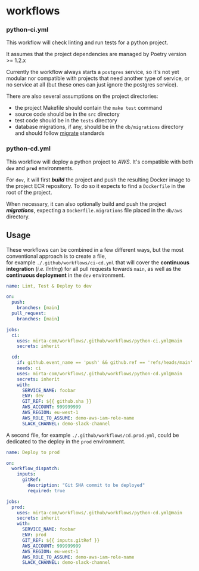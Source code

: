 # workflows

### python-ci.yml

This workflow will check linting and run tests for a python project.

It assumes that the project dependencies are managed by Poetry version >= 1.2.x

Currently the workflow always starts a `postgres` service, so it's not yet modular nor compatible with projects that need another type of service, or no service at all (but these ones can just ignore the postgres service).

There are also several assumptions on the project directories:
- the project Makefile should contain the `make test` command
- source code should be in the `src` directory
- test code should be in the `tests` directory
- database migrations, if any, should be in the `db/migrations` directory and should follow [migrate](https://github.com/golang-migrate/migrate) standards

### python-cd.yml

This workflow will deploy a python project to _AWS_.
It's compatible with both **`dev`** and **`prod`** environments.

For `dev`, it will first **_build_** the project and push the resulting Docker image to the project ECR repository. To do so it expects to find a `Dockerfile` in the root of the project.

When necessary, it can also optionally build and push the project **_migrations_**, expecting a `Dockerfile.migrations` file placed in the `db/aws` directory.


## Usage

These workflows can be combined in a few different ways, but the most conventional approach is to create a file,  
for example `./.github/workflows/ci-cd.yml` that will cover the **continuous integration** (_i.e. linting_) for all pull requests towards `main`, as well as the **continuous deployment** in the `dev` environment.

```yaml
name: Lint, Test & Deploy to dev

on:
  push:
    branches: [main]
  pull_request:
    branches: [main]

jobs:
  ci:
    uses: mirta-com/workflows/.github/workflows/python-ci.yml@main
    secrets: inherit

  cd:
    if: github.event_name == 'push' && github.ref == 'refs/heads/main'
    needs: ci
    uses: mirta-com/workflows/.github/workflows/python-cd.yml@main
    secrets: inherit
    with:
      SERVICE_NAME: foobar
      ENV: dev
      GIT_REF: ${{ github.sha }}
      AWS_ACCOUNT: 999999999
      AWS_REGION: eu-west-1
      AWS_ROLE_TO_ASSUME: demo-aws-iam-role-name
      SLACK_CHANNEL: demo-slack-channel
```

A second file, for example `./.github/workflows/cd.prod.yml`, could be dedicated to the deploy in the `prod` environment.

```yaml
name: Deploy to prod

on:
  workflow_dispatch:
    inputs:
      gitRef:
        description: "Git SHA commit to be deployed"
        required: true

jobs:
  prod:
    uses: mirta-com/workflows/.github/workflows/python-cd.yml@main
    secrets: inherit
    with:
      SERVICE_NAME: foobar
      ENV: prod
      GIT_REF: ${{ inputs.gitRef }}
      AWS_ACCOUNT: 999999999
      AWS_REGION: eu-west-1
      AWS_ROLE_TO_ASSUME: demo-aws-iam-role-name
      SLACK_CHANNEL: demo-slack-channel
```
